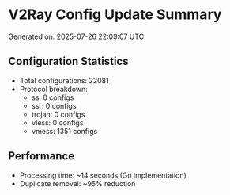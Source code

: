 # V2Ray Config Update Summary
Generated on: 2025-07-26 22:09:07 UTC

## Configuration Statistics
- Total configurations: 22081
- Protocol breakdown:
  - ss: 0 configs
  - ssr: 0 configs
  - trojan: 0 configs
  - vless: 0 configs
  - vmess: 1351 configs

## Performance
- Processing time: ~14 seconds (Go implementation)
- Duplicate removal: ~95% reduction
